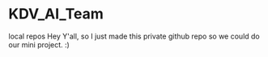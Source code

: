 # KDV_AI_Team
 local repos
Hey Y'all, so I just made this private github repo so we could do our mini project. :) 
